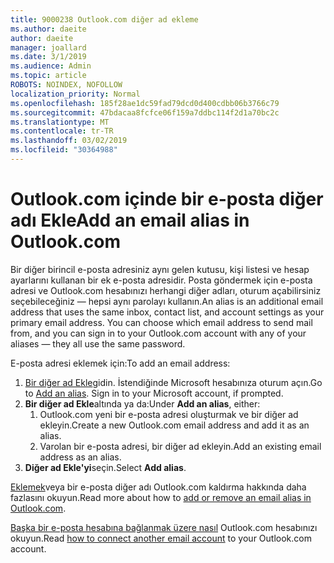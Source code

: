 ```yaml
---
title: 9000238 Outlook.com diğer ad ekleme
ms.author: daeite
author: daeite
manager: joallard
ms.date: 3/1/2019
ms.audience: Admin
ms.topic: article
ROBOTS: NOINDEX, NOFOLLOW
localization_priority: Normal
ms.openlocfilehash: 185f28ae1dc59fad79dcd0d400cdbb06b3766c79
ms.sourcegitcommit: 47bdacaa8fcfce06f159a7ddbc114f2d1a70bc2c
ms.translationtype: MT
ms.contentlocale: tr-TR
ms.lasthandoff: 03/02/2019
ms.locfileid: "30364988"
---
```

# <a name="add-an-email-alias-in-outlookcom"></a><span data-ttu-id="3dd83-102">Outlook.com içinde bir e-posta diğer adı Ekle</span><span class="sxs-lookup"><span data-stu-id="3dd83-102">Add an email alias in Outlook.com</span></span>

<span data-ttu-id="3dd83-p101">Bir diğer birincil e-posta adresiniz aynı gelen kutusu, kişi listesi ve hesap ayarlarını kullanan bir ek e-posta adresidir. Posta göndermek için e-posta adresi ve Outlook.com hesabınızı herhangi diğer adları, oturum açabilirsiniz seçebileceğiniz — hepsi aynı parolayı kullanın.</span><span class="sxs-lookup"><span data-stu-id="3dd83-p101">An alias is an additional email address that uses the same inbox, contact list, and account settings as your primary email address. You can choose which email address to send mail from, and you can sign in to your Outlook.com account with any of your aliases — they all use the same password.</span></span>

<span data-ttu-id="3dd83-105">E-posta adresi eklemek için:</span><span class="sxs-lookup"><span data-stu-id="3dd83-105">To add an email address:</span></span>

1. <span data-ttu-id="3dd83-p102">[Bir diğer ad Ekle](https://go.microsoft.com/fwlink/p/?linkid=864833)gidin. İstendiğinde Microsoft hesabınıza oturum açın.</span><span class="sxs-lookup"><span data-stu-id="3dd83-p102">Go to [Add an alias](https://go.microsoft.com/fwlink/p/?linkid=864833). Sign in to your Microsoft account, if prompted.</span></span>
2. <span data-ttu-id="3dd83-108">**Bir diğer ad Ekle**altında ya da:</span><span class="sxs-lookup"><span data-stu-id="3dd83-108">Under **Add an alias**, either:</span></span>
    1. <span data-ttu-id="3dd83-109">Outlook.com yeni bir e-posta adresi oluşturmak ve bir diğer ad ekleyin.</span><span class="sxs-lookup"><span data-stu-id="3dd83-109">Create a new Outlook.com email address and add it as an alias.</span></span>
    2. <span data-ttu-id="3dd83-110">Varolan bir e-posta adresi, bir diğer ad ekleyin.</span><span class="sxs-lookup"><span data-stu-id="3dd83-110">Add an existing email address as an alias.</span></span>
3. <span data-ttu-id="3dd83-111">**Diğer ad Ekle'yi**seçin.</span><span class="sxs-lookup"><span data-stu-id="3dd83-111">Select **Add alias**.</span></span>

<span data-ttu-id="3dd83-112">[Eklemek](https://support.office.com/article/459b1989-356d-40fa-a689-8f285b13f1f2)veya bir e-posta diğer adı Outlook.com kaldırma hakkında daha fazlasını okuyun.</span><span class="sxs-lookup"><span data-stu-id="3dd83-112">Read more about how to [add or remove an email alias in Outlook.com](https://support.office.com/article/459b1989-356d-40fa-a689-8f285b13f1f2).</span></span>  

<span data-ttu-id="3dd83-113">[Başka bir e-posta hesabına bağlanmak üzere nasıl](https://support.office.com/article/c5224df4-5885-4e79-91ba-523aa743f0ba) Outlook.com hesabınızı okuyun.</span><span class="sxs-lookup"><span data-stu-id="3dd83-113">Read [how to connect another email account](https://support.office.com/article/c5224df4-5885-4e79-91ba-523aa743f0ba) to your Outlook.com account.</span></span>